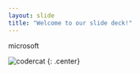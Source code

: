 ```yaml
---
layout: slide
title: "Welcome to our slide deck!"
---
```


microsoft

![codercat](https://octodex.github.com/images/codercat.jpg)
{: .center}

